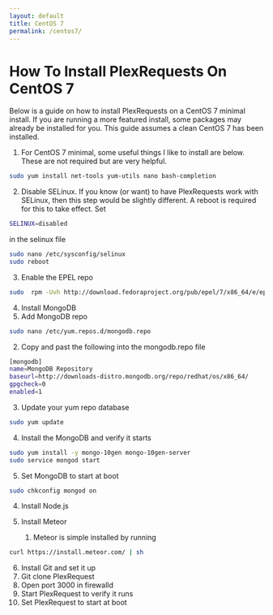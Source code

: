 ```yaml
---
layout: default
title: CentOS 7
permalink: /centos7/
---
```



# How To Install PlexRequests On CentOS 7

Below is a guide on how to install PlexRequests on a CentOS 7 minimal install. If you are running a more featured install, some packages may already be installed for you. This guide assumes a clean CentOS 7 has been installed. 

1. For CentOS 7 minimal, some useful things I like to install are below. These are not required but are very helpful.

```bash
sudo yum install net-tools yum-utils nano bash-completion
```

2. Disable SELinux. If you know (or want) to have PlexRequests work with SELinux, then this step would be slightly different. A reboot is required for this to take effect. Set

```bash
SELINUX=disabled
```

in the selinux file

```bash
sudo nano /etc/sysconfig/selinux
sudo reboot
```

3. Enable the EPEL repo

```bash        
sudo  rpm -Uvh http://download.fedoraproject.org/pub/epel/7/x86_64/e/epel-release-7-5.noarch.rpm
```

4. Install MongoDB
  1. Add MongoDB repo

```bash
sudo nano /etc/yum.repos.d/mongodb.repo
```

  2. Copy and past the following into the mongodb.repo file

```bash
[mongodb]
name=MongoDB Repository
baseurl=http://downloads-distro.mongodb.org/repo/redhat/os/x86_64/
gpgcheck=0
enabled=1
```

  3. Update your yum repo database

```bash
sudo yum update
```

  4. Install the MongoDB and verify it starts

```bash
sudo yum install -y mongo-10gen mongo-10gen-server
sudo service mongod start
```

  5. Set MongoDB to start at boot

```bash
sudo chkconfig mongod on
```

4. Install Node.js
5. Install Meteor

   1. Meteor is simple installed by running
```bash
curl https://install.meteor.com/ | sh
```

6. Install Git and set it up
7. Git clone PlexRequest
8. Open port 3000 in firewalld
9. Start PlexRequest to verify it runs
10. Set PlexRequest to start at boot
